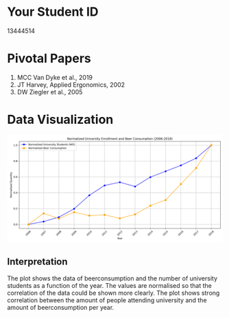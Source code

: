 # Your Student ID
13444514

# Pivotal Papers
1. MCC Van Dyke et al., 2019
2. JT Harvey, Applied Ergonomics, 2002
3. DW Ziegler et al., 2005

# Data Visualization
![University Enrollment and Beer Consumption](normalized_university_enrollment_beer_consumption.png)

## Interpretation
The plot shows the data of beerconsumption and the number of university students as a function of the year. The values are normalised so that the correlation of the data could be shown more clearly. 
The plot shows strong correlation between the amount of people attending university and the amount of beerconsumption per year. 
